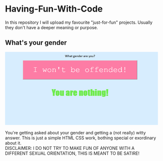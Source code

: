 # Having-Fun-With-Code
In this repository I will upload my favourite "just-for-fun" projects. Usually they don't have a deeper meaning or purpose.

## What's your gender
![screenshot](/screenshot.PNG)

You're getting asked about your gender and getting a (not really) witty answer.
This is just a simple HTML CSS work, bothing special or exordinary about it. </br>
DISCLAIMER: I DO NOT TRY TO MAKE FUN OF ANYONE WITH A DIFFERENT SEXUAL ORIENTATION, THIS IS MEANT TO BE SATIRE!
